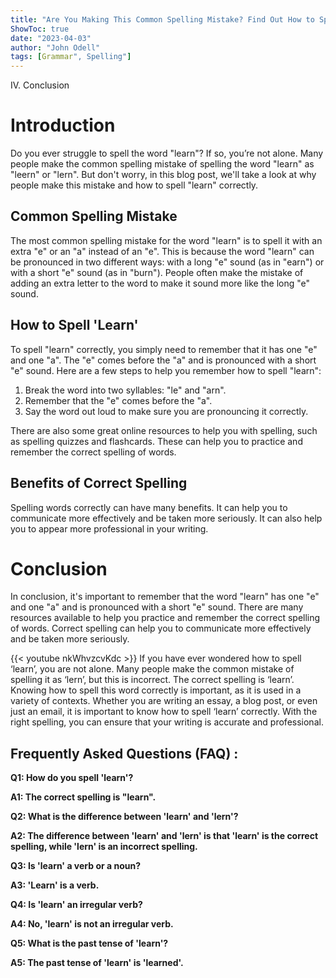 ```yaml
---
title: "Are You Making This Common Spelling Mistake? Find Out How to Spell 'Learn' Now!"
ShowToc: true 
date: "2023-04-03"
author: "John Odell" 
tags: [Grammar", Spelling"]
---
```

IV. Conclusion 

# Introduction
Do you ever struggle to spell the word "learn"? If so, you’re not alone. Many people make the common spelling mistake of spelling the word "learn" as "leern" or "lern". But don't worry, in this blog post, we'll take a look at why people make this mistake and how to spell "learn" correctly.

## Common Spelling Mistake
The most common spelling mistake for the word "learn" is to spell it with an extra "e" or an "a" instead of an "e". This is because the word "learn" can be pronounced in two different ways: with a long "e" sound (as in "earn") or with a short "e" sound (as in "burn"). People often make the mistake of adding an extra letter to the word to make it sound more like the long "e" sound.

## How to Spell 'Learn'
To spell "learn" correctly, you simply need to remember that it has one "e" and one "a". The "e" comes before the "a" and is pronounced with a short "e" sound. Here are a few steps to help you remember how to spell "learn":

1. Break the word into two syllables: "le" and "arn".
2. Remember that the "e" comes before the "a".
3. Say the word out loud to make sure you are pronouncing it correctly.

There are also some great online resources to help you with spelling, such as spelling quizzes and flashcards. These can help you to practice and remember the correct spelling of words.

## Benefits of Correct Spelling
Spelling words correctly can have many benefits. It can help you to communicate more effectively and be taken more seriously. It can also help you to appear more professional in your writing.

# Conclusion
In conclusion, it's important to remember that the word "learn" has one "e" and one "a" and is pronounced with a short "e" sound. There are many resources available to help you practice and remember the correct spelling of words. Correct spelling can help you to communicate more effectively and be taken more seriously.

{{< youtube nkWhvzcvKdc >}} 
If you have ever wondered how to spell ‘learn’, you are not alone. Many people make the common mistake of spelling it as ‘lern’, but this is incorrect. The correct spelling is ‘learn’. Knowing how to spell this word correctly is important, as it is used in a variety of contexts. Whether you are writing an essay, a blog post, or even just an email, it is important to know how to spell ‘learn’ correctly. With the right spelling, you can ensure that your writing is accurate and professional.

## Frequently Asked Questions (FAQ) :
**Q1: How do you spell 'learn'?**

**A1: The correct spelling is "learn".**

**Q2: What is the difference between 'learn' and 'lern'?**

**A2: The difference between 'learn' and 'lern' is that 'learn' is the correct spelling, while 'lern' is an incorrect spelling.**

**Q3: Is 'learn' a verb or a noun?**

**A3: 'Learn' is a verb.**

**Q4: Is 'learn' an irregular verb?**

**A4: No, 'learn' is not an irregular verb.**

**Q5: What is the past tense of 'learn'?**

**A5: The past tense of 'learn' is 'learned'.**





